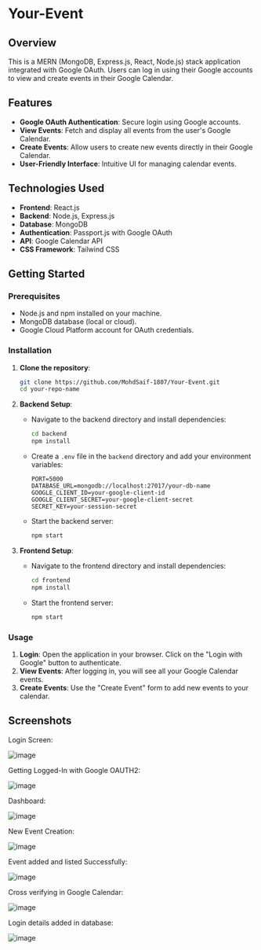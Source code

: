 # Your-Event

## Overview

This is a MERN (MongoDB, Express.js, React, Node.js) stack application integrated with Google OAuth. Users can log in using their Google accounts to view and create events in their Google Calendar.

## Features

- **Google OAuth Authentication**: Secure login using Google accounts.
- **View Events**: Fetch and display all events from the user's Google Calendar.
- **Create Events**: Allow users to create new events directly in their Google Calendar.
- **User-Friendly Interface**: Intuitive UI for managing calendar events.

## Technologies Used

- **Frontend**: React.js
- **Backend**: Node.js, Express.js
- **Database**: MongoDB
- **Authentication**: Passport.js with Google OAuth
- **API**: Google Calendar API
- **CSS Framework**: Tailwind CSS 

## Getting Started

### Prerequisites

- Node.js and npm installed on your machine.
- MongoDB database (local or cloud).
- Google Cloud Platform account for OAuth credentials.

### Installation

1. **Clone the repository**:

   ```bash
   git clone https://github.com/MohdSaif-1807/Your-Event.git
   cd your-repo-name
   ```

2. **Backend Setup**:

   - Navigate to the backend directory and install dependencies:

     ```bash
     cd backend
     npm install
     ```

   - Create a `.env` file in the `backend` directory and add your environment variables:

     ```plaintext
     PORT=5000
     DATABASE_URL=mongodb://localhost:27017/your-db-name
     GOOGLE_CLIENT_ID=your-google-client-id
     GOOGLE_CLIENT_SECRET=your-google-client-secret
     SECRET_KEY=your-session-secret
     ```

   - Start the backend server:

     ```bash
     npm start
     ```

3. **Frontend Setup**:

   - Navigate to the frontend directory and install dependencies:

     ```bash
     cd frontend
     npm install
     ```

   - Start the frontend server:

     ```bash
     npm start
     ```

### Usage

1. **Login**: Open the application in your browser. Click on the "Login with Google" button to authenticate.
2. **View Events**: After logging in, you will see all your Google Calendar events.
3. **Create Events**: Use the "Create Event" form to add new events to your calendar.

## Screenshots

Login Screen:

![image](https://github.com/user-attachments/assets/e243f150-db31-4fae-aefe-0d483c5ae49e)


Getting Logged-In with Google OAUTH2:

![image](https://github.com/user-attachments/assets/609aeab8-3400-49ce-ae2f-f7defbb33602)


Dashboard:

![image](https://github.com/user-attachments/assets/2edaa037-16ff-47dc-90fc-6705f8712b56)


New Event Creation:

![image](https://github.com/user-attachments/assets/720eb3ab-04dc-4b1f-af63-8fc15b6ada58)


Event added and listed Successfully:

![image](https://github.com/user-attachments/assets/6d1c88ce-6c5f-4afd-847b-66e631fb4978)


Cross verifying in Google Calendar:

![image](https://github.com/user-attachments/assets/dfd58872-cd50-4aef-aeb2-23a53d698a82)


Login details added in database:

![image](https://github.com/user-attachments/assets/c5ee667b-97e5-4af2-a56b-11569a60a8e3)









